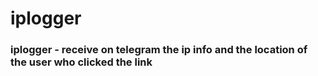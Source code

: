 # iplogger

### iplogger - receive on telegram the ip info and the location of the user who clicked the link
